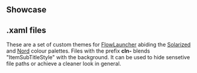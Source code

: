 ## Showcase







## .xaml files
These are a set of custom themes for [FlowLauncher](https://github.com/Flow-Launcher/Flow.Launcher/) abiding the [Solarized](https://ethanschoonover.com/solarized/) and [Nord](https://www.nordtheme.com/) colour palettes.
Files with the prefix **cln-** blends "ItemSubTitleStyle" with the background. It can be used to hide sensetive file paths or achieve a cleaner look in general.

